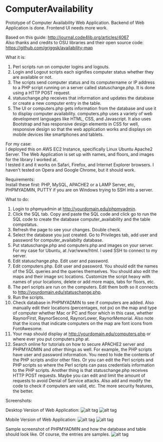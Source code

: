 # ComputerAvailability
Prototype of Computer Availability Web Application. Backend of Web Application is done. Frontend UI needs more work.   

Based on this guide: http://journal.code4lib.org/articles/4067  
Also thanks and credits to OSU libraries and their open source code: https://github.com/griggsk/availability-map

What it is:      
1. Perl scripts run on computer logins and logouts.      
2. Login and Logout scripts each signifies computer status whether they are available or not.    
3. The scripts send computer status and its computername or IP address to a PHP script running on a server called statuschange.php. It is done using a HTTP POST request.     
4. statuschange.php receives that information and updates the database or create a new computer entry in the table.    
5. The UI or computers.php gets information from the database and use it to display computer availability. computers.php uses a variety of web development languages like HTML, CSS, and Javascript. It also uses Bootstrap and has responsive design elements in CSS for well, responsive design so that the web application works and displays on mobile devices like smartphones and tablets.   

For my case:   
I deployed this on AWS EC2 Instance, specifically Linux Ubuntu Apache2 Server. The Web Application is set up with names, and floors, and images for the library I worked at.       
I tested it and it works on Safari, Firefox, and Internet Explorer browsers. I haven't tested on Opera and Google Chrome, but it should work.   

Requirements:         
Install these first:
PHP, MySQL, APACHE2 or a LAMP Server, etc, PHPMYADMIN, PUTTY if you are on Windows trying to SSH into a server.   

What to do:    
1. Login to phpmyadmin at http://yourdomain.edu/phpmyadmin.   
2. Click the SQL tab. Copy and paste the SQL code and click go to run the SQL code to create the database computer_availability and the table compstatus.    
3. Refresh the page to see your changes. Double check.     
4. Select the database you just created. Go to Privileges tab, add user and password for computer_availabilty database.  
5. Put statuschange.php and computers.php and images on your server. For my case for Ubuntu, at /var/www/html. I used SSH to connect to my server.       
6. Edit statuschange.php. Edit user and password.   
7. Edit computers.php. Edit user and password. You should edit the names of the SQL queries and the queries themselves. You should also edit the maps and their image src locations. Customize the script heavy with names of your locations, delete or add more maps, tabs for floors, etc.   
8. The perl scripts are run on the computers. Edit them both so it connects to http://yourdomain.edu/statuschange.php.   
9. Run the scripts.   
10. Check database in PHPMYADMIN to see if computers are added. Also manually edit their locations (percentages, not px) on the map and type of computer whether Mac or PC and floor which in this case, whether RaynorFirst, RaynorSecond, RaynorLower, RaynorMemorial. Also note that the icons that indicate computers on the map are font icons from FontAwesome.                 
11. Your map should display at http://yourdomain.edu/computers.php or where ever you put computers.php at.         
12. Search online for tutorials on how to secure APACHE2 server and PHPMYADMIN and other things as well. For example, the PHP scripts have user and password information. You need to hide the contents of the PHP scripts and/or other files. Or you can edit the Perl scripts and PHP scripts so where the Perl scripts can pass credentials information to the PHP scripts. Another thing is that statuschange.php receives HTTP POST requests. Maybe you can edit and limit the amount of requests to avoid Denial of Service attacks. Also add and modify the code to check if computers are valid, etc. The more security features, the better.      

Screenshots:

Desktop Version of Web Application:
![alt tag](https://github.com/TonyMeiDeveloper/ComputerAvailability/blob/master/Screenshots/Desktop1.png)
![alt tag](https://github.com/TonyMeiDeveloper/ComputerAvailability/blob/master/Screenshots/Desktop2.png)

Mobile Version of Web Application:
![alt tag](https://github.com/TonyMeiDeveloper/ComputerAvailability/blob/master/Screenshots/Mobile1.png)
![alt tag](https://github.com/TonyMeiDeveloper/ComputerAvailability/blob/master/Screenshots/Mobile2.png)

Sample screenshot of PHPMYADMIN and how the database and table should look like. Of course, the entries are samples.
![alt tag](https://github.com/TonyMeiDeveloper/ComputerAvailability/blob/master/Screenshots/PHPMYADMIN.png)
